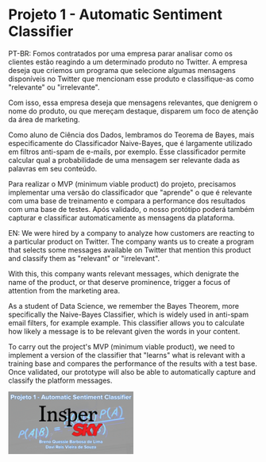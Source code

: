 # Projeto 1 - Automatic Sentiment Classifier

PT-BR:
Fomos contratados por uma empresa parar analisar como os clientes estão reagindo a um
determinado produto no Twitter. A empresa deseja que criemos um programa que selecione
algumas mensagens disponíveis no Twitter que mencionam esse produto e classifique-as como
"relevante" ou "irrelevante".

Com isso, essa empresa deseja que mensagens relevantes, que denigrem o nome do produto,
ou que mereçam destaque, disparem um foco de atenção da área de marketing.

Como aluno de Ciência dos Dados, lembramos do Teorema de Bayes, mais especificamente
do Classificador Naive-Bayes, que é largamente utilizado em filtros anti-spam de e-mails, por
exemplo. Esse classificador permite calcular qual a probabilidade de uma mensagem ser
relevante dada as palavras em seu conteúdo.

Para realizar o MVP (minimum viable product) do projeto, precisamos implementar uma
versão do classificador que "aprende" o que é relevante com uma base de treinamento e
compara a performance dos resultados com uma base de testes.
Após validado, o nosso protótipo poderá também capturar e classificar automaticamente as
mensagens da plataforma.

EN:
We were hired by a company to analyze how customers are reacting to a
particular product on Twitter. The company wants us to create a program that selects
some messages available on Twitter that mention this product and classify them as
"relevant" or "irrelevant".

With this, this company wants relevant messages, which denigrate the name of the product,
or that deserve prominence, trigger a focus of attention from the marketing area.

As a student of Data Science, we remember the Bayes Theorem, more specifically
the Naive-Bayes Classifier, which is widely used in anti-spam email filters, for example
example. This classifier allows you to calculate how likely a message is to be
relevant given the words in your content.

To carry out the project's MVP (minimum viable product), we need to implement a
version of the classifier that "learns" what is relevant with a training base and
compares the performance of the results with a test base.
Once validated, our prototype will also be able to automatically capture and classify the
platform messages.

<img src="capa.jpg" style="width:50%" align="center" />
